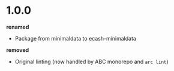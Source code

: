 # 1.0.0

**renamed**

-   Package from minimaldata to ecash-minimaldata

**removed**

-   Original linting (now handled by ABC monorepo and `arc lint`)
